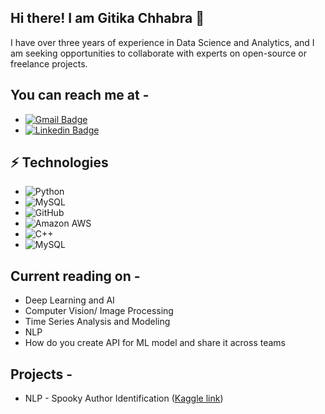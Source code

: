 ## Hi there! I am Gitika Chhabra 👋

I have over three years of experience in Data Science and Analytics, and I am seeking opportunities to collaborate with experts on open-source or freelance projects.

## You can reach me at - 
* [![Gmail Badge](https://img.shields.io/badge/-gitika18097@iiitd.ac.in-c14438?style=flat-square&logo=Gmail&logoColor=white&link=mailto:gitika18097@iiitd.ac.in)](mailto:gitika18097@iiitd.ac.in)
* [![Linkedin Badge](https://img.shields.io/badge/-linkedin-blue?style=flat-square&logo=Linkedin&logoColor=white&link=https://www.linkedin.com/in/gitika-chhabra/)](https://www.linkedin.com/in/gitika-chhabra/)

## ⚡ Technologies
* ![Python](https://img.shields.io/badge/-Python-black?style=flat-square&logo=Python)
* ![MySQL](https://img.shields.io/badge/-MySQL-black?style=flat-square&logo=mysql)
* ![GitHub](https://img.shields.io/badge/-GitHub-181717?style=flat-square&logo=github)
* ![Amazon AWS](https://img.shields.io/badge/Amazon%20AWS-232F3E?style=flat-square&logo=amazon-aws)
* ![C++](https://img.shields.io/badge/-C++-00599C?style=flat-square&logo=c)
* ![MySQL](https://img.shields.io/badge/-MySQL-black?style=flat-square&logo=mysql)


## Current reading on - 
* Deep Learning and AI
* Computer Vision/ Image Processing
* Time Series Analysis and Modeling
* NLP
* How do you create API for ML model and share it across teams

## Projects - 
* NLP - Spooky Author Identification ([Kaggle link](https://www.kaggle.com/c/spooky-author-identification))
 


<!--
**ChhabraGitika/ChhabraGitika** is a ✨ _special_ ✨ repository because its `README.md` (this file) appears on your GitHub profile.

Here are some ideas to get you started:

- 🔭 I’m currently working on ...
- 🌱 I’m currently learning ...
- 👯 I’m looking to collaborate on ...
- 🤔 I’m looking for help with ...
- 💬 Ask me about ...
- 📫 How to reach me: ...
- 😄 Pronouns: ...
- ⚡ Fun fact: ...
-->
